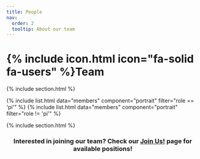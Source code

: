 ```yaml
---
title: People
nav:
  order: 2
  tooltip: About our team
---
```


# {% include icon.html icon="fa-solid fa-users" %}Team

{% include section.html %}

{% include list.html data="members" component="portrait" filter="role == 'pi'" %}
{% include list.html data="members" component="portrait" filter="role != 'pi'" %}

{% include section.html %}

<h3 style="text-align:center;"> Interested in joining our team? Check our <a href="https://poh-brainmemlab.github.io/BrainMemLab/join/">Join Us!</a>
 page for available positions!</h3>
